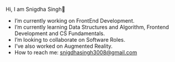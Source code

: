 Hi, I am Snigdha Singh👋

- I’m currently working on FrontEnd Development.
- I’m currently learning Data Structures and Algorithm, Frontend Development and CS Fundamentals.
- I’m looking to collaborate on Software Roles.
- I’ve also worked on Augmented Reality.
- How to reach me: snigdhasingh3008@gmail.com
